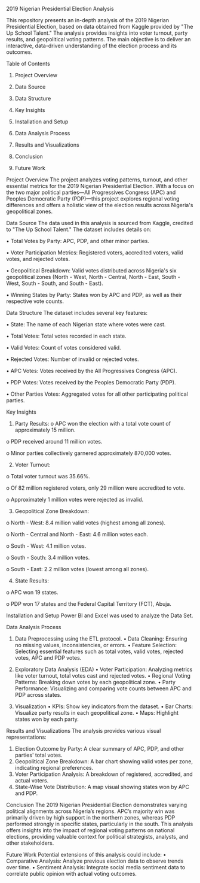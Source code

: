 2019 Nigerian Presidential Election Analysis

This repository presents an in-depth analysis of the 2019 Nigerian Presidential Election, based on data obtained from Kaggle provided by "The Up School Talent." The analysis provides insights into voter turnout, party results, and geopolitical voting patterns. The main objective is to deliver an interactive, data-driven understanding of the election process and its outcomes.

Table of Contents
1.	Project Overview
   
2.	Data Source
   
3.	Data Structure
   
4.	Key Insights
   
5.	Installation and Setup
    
6.	Data Analysis Process
    
7.	Results and Visualizations
	
8.	Conclusion
    
9.	Future Work
    
Project Overview
The project analyzes voting patterns, turnout, and other essential metrics for the 2019 Nigerian Presidential Election. With a focus on the two major political parties—All Progressives Congress (APC) and Peoples Democratic Party (PDP)—this project explores regional voting differences and offers a holistic view of the election results across Nigeria's geopolitical zones.

Data Source
The data used in this analysis is sourced from Kaggle, credited to "The Up School Talent." The dataset includes details on:

•	Total Votes by Party: APC, PDP, and other minor parties.

•	Voter Participation Metrics: Registered voters, accredited voters, valid votes, and rejected votes.

•	Geopolitical Breakdown: Valid votes distributed across Nigeria's six geopolitical zones (North - West, North - Central, North - East, South - West, South -  South, and South - East).

•	Winning States by Party: States won by APC and PDP, as well as their respective vote counts.

Data Structure
The dataset includes several key features:

•	State: The name of each Nigerian state where votes were cast.

•	Total Votes: Total votes recorded in each state.

•	Valid Votes: Count of votes considered valid.

•	Rejected Votes: Number of invalid or rejected votes.

•	APC Votes: Votes received by the All Progressives Congress (APC).

•	PDP Votes: Votes received by the Peoples Democratic Party (PDP).

•	Other Parties Votes: Aggregated votes for all other participating political parties.

Key Insights

1.	Party Results:
o	APC won the election with a total vote count of approximately 15 million.

o	PDP received around 11 million votes.

o	Minor parties collectively garnered approximately 870,000 votes.


2.	Voter Turnout:
   
o	Total voter turnout was 35.66%.

o	Of 82 million registered voters, only 29 million were accredited to vote.

o	Approximately 1 million votes were rejected as invalid.


3.	Geopolitical Zone Breakdown:
   
o	North - West: 8.4 million valid votes (highest among all zones).

o	North - Central and North - East: 4.6 million votes each.

o	South - West: 4.1 million votes.

o	South - South: 3.4 million votes.

o	South - East: 2.2 million votes (lowest among all zones).


4.	State Results:
   
o	APC won 19 states.

o	PDP won 17 states and the Federal Capital Territory (FCT), Abuja.

Installation and Setup
Power BI and Excel was used to analyze the Data Set. 

Data Analysis Process

1. Data Preprocessing using the ETL protocol.
•	Data Cleaning: Ensuring no missing values, inconsistencies, or errors.
•	Feature Selection: Selecting essential features such as total votes, valid votes, rejected votes, APC and PDP votes.

2. Exploratory Data Analysis (EDA)
•	Voter Participation: Analyzing metrics like voter turnout, total votes cast and rejected votes.
•	Regional Voting Patterns: Breaking down votes by each geopolitical zone.
•	Party Performance: Visualizing and comparing vote counts between APC and PDP across states.

3. Visualization
•	KPIs: Show key indicators from the dataset.
•	Bar Charts: Visualize party results in each geopolitical zone.
•	Maps: Highlight states won by each party.

Results and Visualizations
The analysis provides various visual representations:
1.	Election Outcome by Party: A clear summary of APC, PDP, and other parties' total votes.
2.	Geopolitical Zone Breakdown: A bar chart showing valid votes per zone, indicating regional preferences.
3.	Voter Participation Analysis: A breakdown of registered, accredited, and actual voters.
4.	State-Wise Vote Distribution: A map visual showing states won by APC and PDP.

Conclusion
The 2019 Nigerian Presidential Election demonstrates varying political alignments across Nigeria’s regions. APC’s majority win was primarily driven by high support in the northern zones, whereas PDP performed strongly in specific states, particularly in the south. This analysis offers insights into the impact of regional voting patterns on national elections, providing valuable context for political strategists, analysts, and other stakeholders.

Future Work
Potential extensions of this analysis could include:
•	Comparative Analysis: Analyze previous election data to observe trends over time.
•	Sentiment Analysis: Integrate social media sentiment data to correlate public opinion with actual voting outcomes.

